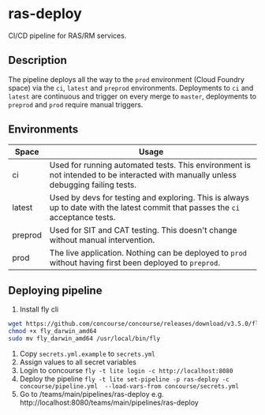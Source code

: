 # ras-deploy

CI/CD pipeline for RAS/RM services.

## Description

The pipeline deploys all the way to the `prod` environment (Cloud Foundry space) via the `ci`, `latest` and
`preprod` environments. Deployments to `ci` and `latest` are continuous and trigger on every merge to `master`,
deployments to `preprod` and `prod` require manual triggers.

## Environments

| Space   | Usage                                                                                                                              |
|---------|------------------------------------------------------------------------------------------------------------------------------------|
| ci      | Used for running automated tests.  This environment is not intended to be interacted with manually unless debugging failing tests. |
| latest  | Used by devs for testing and exploring.  This is always up to date with the latest commit that passes the `ci` acceptance tests.   |
| preprod | Used for SIT and CAT testing. This doesn't change without manual intervention.                                                     |
| prod    | The live application.  Nothing can be deployed to `prod` without having first been deployed to `preprod`.                          |

## Deploying pipeline

1. Install fly cli
```bash
wget https://github.com/concourse/concourse/releases/download/v3.5.0/fly_darwin_amd64
chmod +x fly_darwin_amd64
sudo mv fly_darwin_amd64 /usr/local/bin/fly
```
1. Copy `secrets.yml.example` to `secrets.yml`
1. Assign values to all secret variables
1. Login to concourse `fly -t lite login -c http://localhost:8080`
1. Deploy the pipeline `fly -t lite set-pipeline -p ras-deploy -c concourse/pipeline.yml  --load-vars-from concourse/secrets.yml`
1. Go to <concourse-host>/teams/main/pipelines/ras-deploy e.g. http://localhost:8080/teams/main/pipelines/ras-deploy
